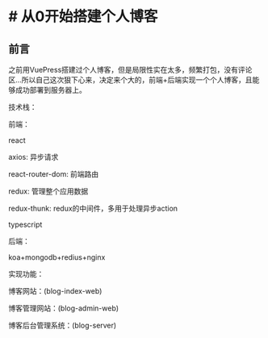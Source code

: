# # 从0开始搭建个人博客

## 前言

之前用VuePress搭建过个人博客，但是局限性实在太多，频繁打包，没有评论区...所以自己这次狠下心来，决定来个大的，前端+后端实现一个个人博客，且能够成功部署到服务器上。

技术栈：

前端：

react

axios: 异步请求

react-router-dom: 前端路由

redux: 管理整个应用数据

redux-thunk: redux的中间件，多用于处理异步action

typescript

后端：

koa+mongodb+redius+nginx

实现功能：

博客网站：(blog-index-web)



博客管理网站：(blog-admin-web)

博客后台管理系统：(blog-server)







